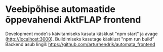 # Veebipõhise automaatide õppevahendi AktFLAP frontend

Development mode'is käivitamiseks kasuta käsklust "npm start" ja avage ([http://localhost:3000](http://localhost:3000)).
Buildimiseks kasutage käsklust "npm run build"
Backend asub lingil: https://github.com/arturhendrik/automata_frontend
